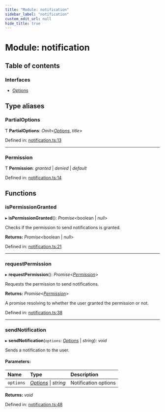 ```yaml
---
title: "Module: notification"
sidebar_label: "notification"
custom_edit_url: null
hide_title: true
---
```


# Module: notification

## Table of contents

### Interfaces

- [Options](../interfaces/notification.options.md)

## Type aliases

### PartialOptions

Ƭ **PartialOptions**: *Omit*<[*Options*](../interfaces/notification.options.md), *title*\>

Defined in: [notification.ts:13](https://github.com/tauri-apps/tauri/blob/850a99a5/tooling/api/src/notification.ts#L13)

___

### Permission

Ƭ **Permission**: *granted* \| *denied* \| *default*

Defined in: [notification.ts:14](https://github.com/tauri-apps/tauri/blob/850a99a5/tooling/api/src/notification.ts#L14)

## Functions

### isPermissionGranted

▸ **isPermissionGranted**(): *Promise*<boolean \| *null*\>

Checks if the permission to send notifications is granted.

**Returns:** *Promise*<boolean \| *null*\>

Defined in: [notification.ts:21](https://github.com/tauri-apps/tauri/blob/850a99a5/tooling/api/src/notification.ts#L21)

___

### requestPermission

▸ **requestPermission**(): *Promise*<[*Permission*](notification.md#permission)\>

Requests the permission to send notifications.

**Returns:** *Promise*<[*Permission*](notification.md#permission)\>

A promise resolving to whether the user granted the permission or not.

Defined in: [notification.ts:38](https://github.com/tauri-apps/tauri/blob/850a99a5/tooling/api/src/notification.ts#L38)

___

### sendNotification

▸ **sendNotification**(`options`: [*Options*](../interfaces/notification.options.md) \| *string*): *void*

Sends a notification to the user.

#### Parameters:

Name | Type | Description |
:------ | :------ | :------ |
`options` | [*Options*](../interfaces/notification.options.md) \| *string* | Notification options   |

**Returns:** *void*

Defined in: [notification.ts:48](https://github.com/tauri-apps/tauri/blob/850a99a5/tooling/api/src/notification.ts#L48)
